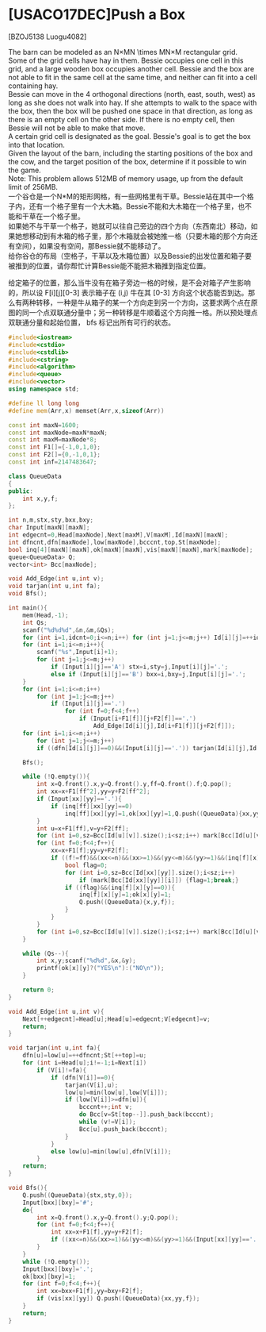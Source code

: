 # [USACO17DEC]Push a Box
[BZOJ5138 Luogu4082]

The barn can be modeled as an N×MN \times MN×M rectangular grid. Some of the grid cells have hay in them. Bessie occupies one cell in this grid, and a large wooden box occupies another cell. Bessie and the box are not able to fit in the same cell at the same time, and neither can fit into a cell containing hay.  
Bessie can move in the 4 orthogonal directions (north, east, south, west) as long as she does not walk into hay. If she attempts to walk to the space with the box, then the box will be pushed one space in that direction, as long as there is an empty cell on the other side. If there is no empty cell, then Bessie will not be able to make that move.  
A certain grid cell is designated as the goal. Bessie's goal is to get the box into that location.  
Given the layout of the barn, including the starting positions of the box and the cow, and the target position of the box, determine if it possible to win the game.  
Note: This problem allows 512MB of memory usage, up from the default limit of 256MB.  
一个谷仓是一个N*M的矩形网格，有一些网格里有干草。Bessie站在其中一个格子内，还有一个格子里有一个大木箱。Bessie不能和大木箱在一个格子里，也不能和干草在一个格子里。  
如果她不与干草一个格子，她就可以往自己旁边的四个方向（东西南北）移动，如果她想移动到有木箱的格子里，那个木箱就会被她推一格（只要木箱的那个方向还有空间），如果没有空间，那Bessie就不能移动了。  
给你谷仓的布局（空格子，干草以及木箱位置）以及Bessie的出发位置和箱子要被推到的位置，请你帮忙计算Bessie能不能把木箱推到指定位置。

给定箱子的位置，那么当牛没有在箱子旁边一格的时候，是不会对箱子产生影响的，所以设 F[i][j][0-3] 表示箱子在 (i,j) 牛在其 [0-3] 方向这个状态能否到达。那么有两种转移，一种是牛从箱子的某一个方向走到另一个方向，这要求两个点在原图的同一个点双联通分量中；另一种转移是牛顺着这个方向推一格。所以预处理点双联通分量和起始位置， bfs 标记出所有可行的状态。

```cpp
#include<iostream>
#include<cstdio>
#include<cstdlib>
#include<cstring>
#include<algorithm>
#include<queue>
#include<vector>
using namespace std;

#define ll long long
#define mem(Arr,x) memset(Arr,x,sizeof(Arr))

const int maxN=1600;
const int maxNode=maxN*maxN;
const int maxM=maxNode*8;
const int F1[]={-1,0,1,0};
const int F2[]={0,-1,0,1};
const int inf=2147483647;

class QueueData
{
public:
	int x,y,f;
};

int n,m,stx,sty,bxx,bxy;
char Input[maxN][maxN];
int edgecnt=0,Head[maxNode],Next[maxM],V[maxM],Id[maxN][maxN];
int dfncnt,dfn[maxNode],low[maxNode],bcccnt,top,St[maxNode];
bool inq[4][maxN][maxN],ok[maxN][maxN],vis[maxN][maxN],mark[maxNode];
queue<QueueData> Q;
vector<int> Bcc[maxNode];

void Add_Edge(int u,int v);
void tarjan(int u,int fa);
void Bfs();

int main(){
	mem(Head,-1);
	int Qs;
	scanf("%d%d%d",&n,&m,&Qs);
	for (int i=1,idcnt=0;i<=n;i++) for (int j=1;j<=m;j++) Id[i][j]=++idcnt;
	for (int i=1;i<=n;i++){
		scanf("%s",Input[i]+1);
		for (int j=1;j<=m;j++)
			if (Input[i][j]=='A') stx=i,sty=j,Input[i][j]='.';
			else if (Input[i][j]=='B') bxx=i,bxy=j,Input[i][j]='.';
	}
	for (int i=1;i<=n;i++)
		for (int j=1;j<=m;j++)
			if (Input[i][j]=='.')
				for (int f=0;f<4;f++)
					if (Input[i+F1[f]][j+F2[f]]=='.')
						Add_Edge(Id[i][j],Id[i+F1[f]][j+F2[f]]);
	for (int i=1;i<=n;i++)
		for (int j=1;j<=m;j++)
		if ((dfn[Id[i][j]]==0)&&(Input[i][j]=='.')) tarjan(Id[i][j],Id[i][j]);

	Bfs();

	while (!Q.empty()){
		int x=Q.front().x,y=Q.front().y,ff=Q.front().f;Q.pop();
		int xx=x+F1[ff^2],yy=y+F2[ff^2];
		if (Input[xx][yy]=='.'){
			if (inq[ff][xx][yy]==0)
				inq[ff][xx][yy]=1,ok[xx][yy]=1,Q.push((QueueData){xx,yy,ff});
		}
		int u=x+F1[ff],v=y+F2[ff];
		for (int i=0,sz=Bcc[Id[u][v]].size();i<sz;i++) mark[Bcc[Id[u][v]][i]]=1;
		for (int f=0;f<4;f++){
			xx=x+F1[f];yy=y+F2[f];
			if ((f!=ff)&&(xx<=n)&&(xx>=1)&&(yy<=m)&&(yy>=1)&&(inq[f][x][y]==0)){
				bool flag=0;
				for (int i=0,sz=Bcc[Id[xx][yy]].size();i<sz;i++)
					if (mark[Bcc[Id[xx][yy]][i]]) {flag=1;break;}
				if ((flag)&&(inq[f][x][y]==0)){
					inq[f][x][y]=1;ok[x][y]=1;
					Q.push((QueueData){x,y,f});
				}
			}
		}
		for (int i=0,sz=Bcc[Id[u][v]].size();i<sz;i++) mark[Bcc[Id[u][v]][i]]=0;
	}

	while (Qs--){
		int x,y;scanf("%d%d",&x,&y);
		printf(ok[x][y]?("YES\n"):("NO\n"));
	}

	return 0;
}

void Add_Edge(int u,int v){
	Next[++edgecnt]=Head[u];Head[u]=edgecnt;V[edgecnt]=v;
	return;
}

void tarjan(int u,int fa){
	dfn[u]=low[u]=++dfncnt;St[++top]=u;
	for (int i=Head[u];i!=-1;i=Next[i])
		if (V[i]!=fa){
			if (dfn[V[i]]==0){
				tarjan(V[i],u);
				low[u]=min(low[u],low[V[i]]);
				if (low[V[i]]>=dfn[u]){
					bcccnt++;int v;
					do Bcc[v=St[top--]].push_back(bcccnt);
					while (v!=V[i]);
					Bcc[u].push_back(bcccnt);
				}
			}
			else low[u]=min(low[u],dfn[V[i]]);
		}
	return;
}

void Bfs(){
	Q.push((QueueData){stx,sty,0});
	Input[bxx][bxy]='#';
	do{
		int x=Q.front().x,y=Q.front().y;Q.pop();
		for (int f=0;f<4;f++){
			int xx=x+F1[f],yy=y+F2[f];
			if ((xx<=n)&&(xx>=1)&&(yy<=m)&&(yy>=1)&&(Input[xx][yy]=='.')&&(vis[xx][yy]==0)) vis[xx][yy]=1,Q.push((QueueData){xx,yy,0});
		}
	}
	while (!Q.empty());
	Input[bxx][bxy]='.';
	ok[bxx][bxy]=1;
	for (int f=0;f<4;f++){
		int xx=bxx+F1[f],yy=bxy+F2[f];
		if (vis[xx][yy]) Q.push((QueueData){xx,yy,f});
	}
	return;
}
```